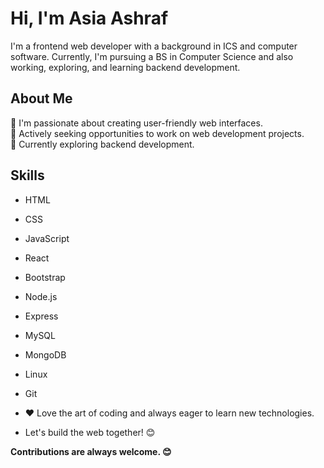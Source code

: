 # Hi, I'm Asia Ashraf
I'm a frontend web developer with a background in ICS and computer software. Currently, I'm pursuing a BS in Computer Science and also working, exploring, and learning backend development.

## About Me
🌱 I'm passionate about creating user-friendly web interfaces.  
💼 Actively seeking opportunities to work on web development projects.  
🚀 Currently exploring backend development.

## Skills
- HTML
- CSS
- JavaScript
- React
- Bootstrap
- Node.js
- Express
- MySQL
- MongoDB
- Linux
- Git
  
- ❤️ Love the art of coding and always eager to learn new technologies.
- Let's build the web together! 😊

**Contributions are always welcome. 😊**



